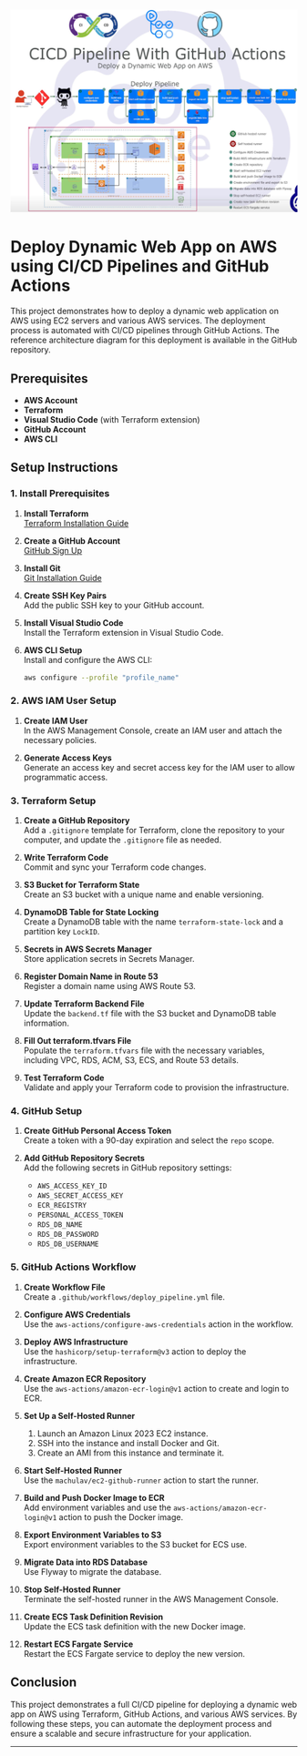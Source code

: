 ![Alt text](CICDpipeline.JPG)
---
# Deploy Dynamic Web App on AWS using CI/CD Pipelines and GitHub Actions

This project demonstrates how to deploy a dynamic web application on AWS using EC2 servers and various AWS services. The deployment process is automated with CI/CD pipelines through GitHub Actions. The reference architecture diagram for this deployment is available in the GitHub repository.

## Prerequisites

- **AWS Account**
- **Terraform**
- **Visual Studio Code** (with Terraform extension)
- **GitHub Account**
- **AWS CLI**

## Setup Instructions

### 1. Install Prerequisites

1. **Install Terraform**  
   [Terraform Installation Guide](https://learn.hashicorp.com/tutorials/terraform/install-cli)

2. **Create a GitHub Account**  
   [GitHub Sign Up](https://github.com/join)

3. **Install Git**  
   [Git Installation Guide](https://git-scm.com/book/en/v2/Getting-Started-Installing-Git)

4. **Create SSH Key Pairs**  
   Add the public SSH key to your GitHub account.

5. **Install Visual Studio Code**  
   Install the Terraform extension in Visual Studio Code.

6. **AWS CLI Setup**  
   Install and configure the AWS CLI:
   ```bash
   aws configure --profile "profile_name"
   ```

### 2. AWS IAM User Setup

1. **Create IAM User**  
   In the AWS Management Console, create an IAM user and attach the necessary policies.

2. **Generate Access Keys**  
   Generate an access key and secret access key for the IAM user to allow programmatic access.

### 3. Terraform Setup

1. **Create a GitHub Repository**  
   Add a `.gitignore` template for Terraform, clone the repository to your computer, and update the `.gitignore` file as needed.

2. **Write Terraform Code**  
   Commit and sync your Terraform code changes.

3. **S3 Bucket for Terraform State**  
   Create an S3 bucket with a unique name and enable versioning.

4. **DynamoDB Table for State Locking**  
   Create a DynamoDB table with the name `terraform-state-lock` and a partition key `LockID`.

5. **Secrets in AWS Secrets Manager**  
   Store application secrets in Secrets Manager.

6. **Register Domain Name in Route 53**  
   Register a domain name using AWS Route 53.

7. **Update Terraform Backend File**  
   Update the `backend.tf` file with the S3 bucket and DynamoDB table information.

8. **Fill Out terraform.tfvars File**  
   Populate the `terraform.tfvars` file with the necessary variables, including VPC, RDS, ACM, S3, ECS, and Route 53 details.

9. **Test Terraform Code**  
   Validate and apply your Terraform code to provision the infrastructure.

### 4. GitHub Setup

1. **Create GitHub Personal Access Token**  
   Create a token with a 90-day expiration and select the `repo` scope.

2. **Add GitHub Repository Secrets**  
   Add the following secrets in GitHub repository settings:
   - `AWS_ACCESS_KEY_ID`
   - `AWS_SECRET_ACCESS_KEY`
   - `ECR_REGISTRY`
   - `PERSONAL_ACCESS_TOKEN`
   - `RDS_DB_NAME`
   - `RDS_DB_PASSWORD`
   - `RDS_DB_USERNAME`

### 5. GitHub Actions Workflow

1. **Create Workflow File**  
   Create a `.github/workflows/deploy_pipeline.yml` file.

2. **Configure AWS Credentials**  
   Use the `aws-actions/configure-aws-credentials` action in the workflow.

3. **Deploy AWS Infrastructure**  
   Use the `hashicorp/setup-terraform@v3` action to deploy the infrastructure.

4. **Create Amazon ECR Repository**  
   Use the `aws-actions/amazon-ecr-login@v1` action to create and login to ECR.

5. **Set Up a Self-Hosted Runner**
   1. Launch an Amazon Linux 2023 EC2 instance.
   2. SSH into the instance and install Docker and Git.
   3. Create an AMI from this instance and terminate it.

6. **Start Self-Hosted Runner**  
   Use the `machulav/ec2-github-runner` action to start the runner.

7. **Build and Push Docker Image to ECR**  
   Add environment variables and use the `aws-actions/amazon-ecr-login@v1` action to push the Docker image.

8. **Export Environment Variables to S3**  
   Export environment variables to the S3 bucket for ECS use.

9. **Migrate Data into RDS Database**  
   Use Flyway to migrate the database.

10. **Stop Self-Hosted Runner**  
    Terminate the self-hosted runner in the AWS Management Console.

11. **Create ECS Task Definition Revision**  
    Update the ECS task definition with the new Docker image.

12. **Restart ECS Fargate Service**  
    Restart the ECS Fargate service to deploy the new version.

## Conclusion

This project demonstrates a full CI/CD pipeline for deploying a dynamic web app on AWS using Terraform, GitHub Actions, and various AWS services. By following these steps, you can automate the deployment process and ensure a scalable and secure infrastructure for your application.

---

